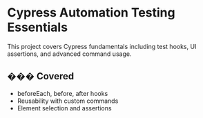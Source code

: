 # Cypress Automation Testing Essentials

This project covers Cypress fundamentals including test hooks, UI assertions, and advanced command usage.

## ��� Covered

- beforeEach, before, after hooks
- Reusability with custom commands
- Element selection and assertions
